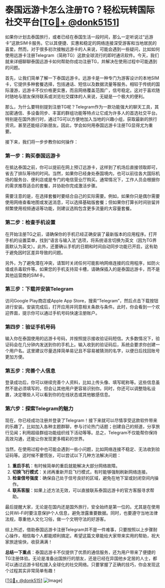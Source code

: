 # 泰国远游卡怎么注册TG？轻松玩转国际社交平台[[TG💪+ @donk5151](https://t.me/s/donk5151)]

如果你计划去泰国旅行，或者已经在泰国生活一段时间，那么一定听说过“远游卡”这款SIM卡服务。它以其便捷、实惠和稳定的网络连接深受游客和当地居民的喜爱。然而，对于很多初次接触远游卡的人来说，可能会遇到一些疑问，比如如何使用远游卡注册Telegram（简称TG）这款全球流行的即时通讯软件。今天，我们就来详细聊聊泰国远游卡如何帮助你成功注册TG，并解决在使用过程中可能遇到的问题。

首先，让我们简单了解一下泰国远游卡。远游卡是一种专门为游客设计的本地SIM卡，它提供多种套餐选择，包括通话、短信以及数据流量等服务。相较于传统的国际漫游，远游卡不仅价格更实惠，而且网络覆盖范围广，信号稳定。这对于喜欢随时随地与朋友保持联系或浏览社交媒体的人来说，无疑是一个极大的便利。

那么，为什么要特别提到注册TG呢？Telegram作为一款功能强大的聊天工具，其加密通信、多设备同步、丰富的群组功能等特点让它成为许多人的首选社交平台。特别是在国外旅行时，通过TG可以方便地加入当地的兴趣小组，获取最新的旅行资讯，甚至还能结识新朋友。因此，学会如何用泰国远游卡注册TG显得尤为重要。

接下来，我们将一步步教你如何操作：

### 第一步：购买泰国远游卡

在抵达泰国之前，你可以提前在网上预订远游卡，这样到了机场后直接领取即可，省去了排队等待的时间。当然，如果你已经身处泰国境内，也可以前往各大国际机场的服务台、便利店或是专门的电信营业厅购买。通常情况下，工作人员会根据你的需求推荐适合的套餐，并协助你完成激活步骤。

需要注意的是，在选择套餐时要结合自己的实际需要。例如，如果你只是偶尔需要使用网络查看地图或发送消息，可以选择基础版套餐；但如果你打算长时间驻留并频繁使用视频通话等功能，则建议选购包含更多流量的大容量套餐。

### 第二步：检查手机设置

在开始注册TG之前，请确保你的手机已经正确安装了最新版本的应用程序。打开手机的设置菜单，找到“语言与输入法”选项，将系统语言切换为英文（因为TG界面默认为英文）。此外，还要确认手机的日期和时间自动同步功能已开启，这有助于避免因时区差异导致的问题。

另外，为了避免潜在冲突，请暂时关闭任何可能影响网络连接的应用程序，如防火墙或杀毒软件等。如果您的手机支持双卡槽，请确保插入的是泰国远游卡，而不是其他运营商的SIM卡。

### 第三步：下载并安装Telegram

访问Google Play商店或Apple App Store，搜索“Telegram”，然后点击下载按钮进行安装。安装完成后，打开应用并同意相关条款与条件。此时，你会看到一个欢迎界面，提示你可以通过手机号码快速注册账户。

### 第四步：验证手机号码

输入你在泰国使用的远游卡号码，并按照提示接收验证码短信。大多数情况下，验证码会在几分钟内发送到你的手机上。输入收到的验证码后，系统会要求你创建一个用户名。这里建议尽量选择简单易记且不容易被猜测的名字，以便日后找回账号更加方便。

### 第五步：完善个人信息

登录成功后，你可以继续完善个人资料，比如上传头像、填写昵称等。这些信息虽然不是必须填写的，但会让其他用户更容易识别你。同时，你还可以调整隐私设置，决定哪些人可以看到你的在线状态或其他敏感信息。

### 第六步：探索Telegram的魅力

现在，你已经成功注册并登录了Telegram！接下来就可以尽情享受这款软件带来的乐趣了。比如加入各种主题群聊，参与讨论热门话题；创建自己的频道，分享旅行见闻；利用超级群组功能组织线下活动等等。总之，Telegram不仅能帮你保持高效沟通，还能让你发现更多精彩的世界。

当然，在使用过程中也可能会遇到一些小问题，比如网络连接不稳定、无法收到验证码等。这时候不要慌张，可以尝试以下几种方法解决问题：

1. **重启手机**：有时候简单的重启就能解决大部分网络故障。
2. **切换飞行模式**：关闭再重新开启飞行模式，有时能够强制刷新网络连接。
3. **检查信号强度**：确保自己处于信号良好的区域，避免在地下室或封闭空间内操作。
4. **联系客服**：如果上述方法无效，可以直接联系泰国远游卡的官方客服寻求帮助。

最后提醒大家，无论是在国内还是国外旅行，安全始终是第一位的。尤其是在使用公共Wi-Fi时要注意保护个人信息，避免泄露重要数据。同时，也要遵守当地法律法规，尊重他人文化习俗，做一个文明守法的好游客。

综上所述，借助泰国远游卡注册Telegram并不是一件难事，只要按照以上步骤耐心操作，相信每个人都能顺利搞定。希望这篇文章能给大家带来实用的帮助，祝大家旅途愉快，收获满满！

**总结一下重点**：泰国远游卡不仅提供了优质的通信服务，还为用户带来了便捷的TG注册体验。无论是准备出国旅行的朋友，还是已经在异国他乡定居的人士，都可以通过远游卡轻松接入全球化的社交网络。只要掌握了正确的技巧，你会发现这个过程其实非常简单有趣！

[[TG💪+ @donk5151](https://t.me/s/donk5151) ![Image](https://i.postimg.cc/rwNCRYN7/Snipaste-2025-04-30-17-27-05.png)]